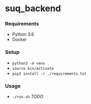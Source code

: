 # suq_backend

### Requirements

- Python 3.6
- Docker


### Setup

- `python3 -m venv .`
- `source bin/activate`
- `pip3 install -r ./requirements.txt`

### Usage

- `./run.sh` *TODO*
